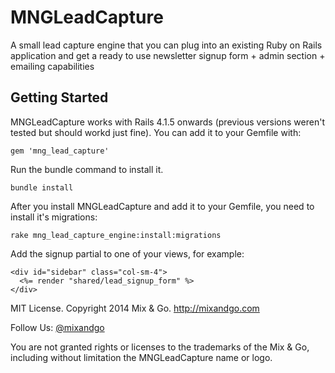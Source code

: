 # MNGLeadCapture

A small lead capture engine that you can plug into an existing Ruby on Rails application and get a ready to use newsletter signup form + admin section + emailing capabilities

## Getting Started

MNGLeadCapture works with Rails 4.1.5 onwards (previous versions weren't tested but should workd just fine). You can add it to your Gemfile with:

```
gem 'mng_lead_capture'
```

Run the bundle command to install it.

```
bundle install
```

After you install MNGLeadCapture and add it to your Gemfile, you need to install it's migrations:

```
rake mng_lead_capture_engine:install:migrations
```

Add the signup partial to one of your views, for example:

```
<div id="sidebar" class="col-sm-4">
  <%= render "shared/lead_signup_form" %>
</div>
```


MIT License. Copyright 2014 Mix & Go. http://mixandgo.com

Follow Us: [@mixandgo](https://twitter.com/mixandgo)

You are not granted rights or licenses to the trademarks of the Mix & Go, including without limitation the MNGLeadCapture name or logo.

